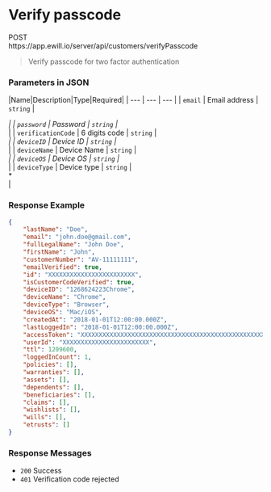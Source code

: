 # Verify passcode

<div class="method method-post">POST</div> <span class="url">https://app.ewill.io/server/api/customers/verifyPasscode</span>

> Verify passcode for two factor authentication

### Parameters in JSON

|Name|Description|Type|Required|
| --- | --- | --- |
| `email` | Email address | `string` | <div class="required">*</div> |
| `password` | Password | `string` | <div class="required">*</div> |
| `verificationCode` | 6 digits code | `string` | <div class="required">*</div> |
| `deviceID` | Device ID | `string` | <div class="required">*</div> |
| `deviceName` | Device Name | `string` | <div class="required">*</div> |
| `deviceOS` | Device OS | `string` | <div class="required">*</div> |
| `deviceType` | Device type | `string` | <div class="required">*</div> |

### Response Example

```json
{
    "lastName": "Doe",
    "email": "john.doe@gmail.com",
    "fullLegalName": "John Doe",
    "firstName": "John",
    "customerNumber": "AV-11111111",
    "emailVerified": true,
    "id": "XXXXXXXXXXXXXXXXXXXXXXXX",
    "isCustomerCodeVerified": true,
    "deviceID": "1268624223Chrome",
    "deviceName": "Chrome",
    "deviceType": "Browser",
    "deviceOS": "Mac/iOS",
    "createdAt": "2018-01-01T12:00:00.000Z",
    "lastLoggedIn": "2018-01-01T12:00:00.000Z",
    "accessToken": "XXXXXXXXXXXXXXXXXXXXXXXXXXXXXXXXXXXXXXXXXXXXXXXXXXXXXXXXXXXXXXXX",
    "userId": "XXXXXXXXXXXXXXXXXXXXXXXX",
    "ttl": 1209600,
    "loggedInCount": 1,
    "policies": [],
    "warranties": [],
    "assets": [],
    "dependents": [],
    "beneficiaries": [],
    "claims": [],
    "wishlists": [],
    "wills": [],
    "etrusts": []
}
```

### Response Messages

* `200` Success
* `401` Verification code rejected
